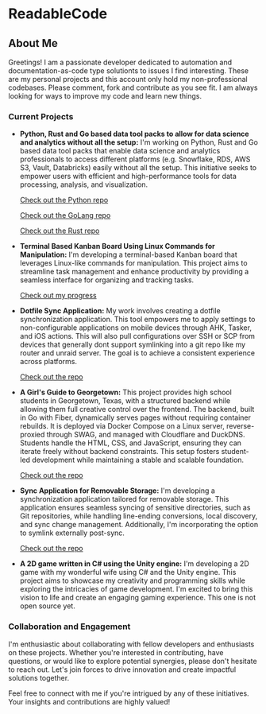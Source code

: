 # ReadableCode

## About Me

Greetings! I am a passionate developer dedicated to automation and documentation-as-code type solutionts to issues I find interesting. These are my personal projects and this account only hold my non-professional codebases. Please comment, fork and contribute as you see fit. I am always looking for ways to improve my code and learn new things.

### Current Projects

- **Python, Rust and Go based data tool packs to allow for data science and analytics without all the setup:** I'm working on Python, Rust and Go based data tool packs that enable data science and analytics professionals to access different platforms (e.g. Snowflake, RDS, AWS S3, Vault, Databricks) easily without all the setup. This initiative seeks to empower users with efficient and high-performance tools for data processing, analysis, and visualization.

  [Check out the Python repo](https://github.com/ReadableCode/Data_Tool_Pack_Py)
  
  [Check out the GoLang repo](https://github.com/ReadableCode/Data_Tool_Pack_GO)
  
  [Check out the Rust repo](https://github.com/ReadableCode/Data_Tool_Pack_RS)

- **Terminal Based Kanban Board Using Linux Commands for Manipulation:** I'm developing a terminal-based Kanban board that leverages Linux-like commands for manipulation. This project aims to streamline task management and enhance productivity by providing a seamless interface for organizing and tracking tasks.

  [Check out my progress](https://github.com/ReadableCode/Terminal_To_Do)

- **Dotfile Sync Application:** My work involves creating a dotfile synchronization application. This tool empowers me to apply settings to non-configurable applications on mobile devices through AHK, Tasker, and iOS actions. This will also pull configurations over SSH or SCP from devices that generally dont support symlinking into a git repo like my router and unraid server. The goal is to achieve a consistent experience across platforms.

  [Check out the repo](https://github.com/ReadableCode/dotfiles)

- **A Girl's Guide to Georgetown:** This project provides high school students in Georgetown, Texas, with a structured backend while allowing them full creative control over the frontend. The backend, built in Go with Fiber, dynamically serves pages without requiring container rebuilds. It is deployed via Docker Compose on a Linux server, reverse-proxied through SWAG, and managed with Cloudflare and DuckDNS. Students handle the HTML, CSS, and JavaScript, ensuring they can iterate freely without backend constraints. This setup fosters student-led development while maintaining a stable and scalable foundation.

  [Check out the repo](https://github.com/ReadableCode/a_girls_guide_to_georgetown)

- **Sync Application for Removable Storage:** I'm developing a synchronization application tailored for removable storage. This application ensures seamless syncing of sensitive directories, such as Git repositories, while handling line-ending conversions, local discovery, and sync change management. Additionally, I'm incorporating the option to symlink externally post-sync.

  [Check out the repo](https://github.com/ReadableCode/Sync_Plex)

- **A 2D game written in C# using the Unity engine:** I'm developing a 2D game with my wonderful wife using C# and the Unity engine. This project aims to showcase my creativity and programming skills while exploring the intricacies of game development. I'm excited to bring this vision to life and create an engaging gaming experience. This one is not open source yet.

### Collaboration and Engagement

I'm enthusiastic about collaborating with fellow developers and enthusiasts on these projects. Whether you're interested in contributing, have questions, or would like to explore potential synergies, please don't hesitate to reach out. Let's join forces to drive innovation and create impactful solutions together.

Feel free to connect with me if you're intrigued by any of these initiatives. Your insights and contributions are highly valued!
